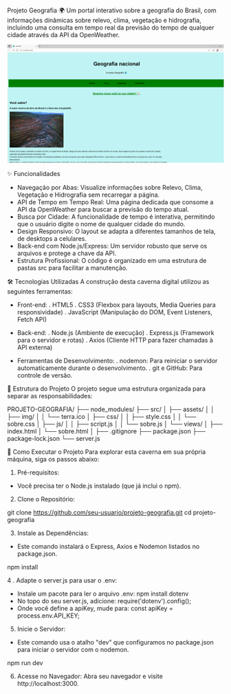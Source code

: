 Projeto Geografia 🌍
Um portal interativo sobre a geografia do Brasil, com informações dinâmicas sobre relevo, clima, vegetação e hidrografia, incluindo uma consulta em tempo real da previsão do tempo de qualquer cidade através da API da OpenWeather.

![alt text](image.png)


✨ Funcionalidades
- Navegação por Abas: Visualize informações sobre Relevo, Clima, Vegetação e Hidrografia sem recarregar a página.
- API de Tempo em Tempo Real: Uma página dedicada que consome a API da OpenWeather para buscar a previsão do tempo atual.
- Busca por Cidade: A funcionalidade de tempo é interativa, permitindo que o usuário digite o nome de qualquer cidade do mundo.
- Design Responsivo: O layout se adapta a diferentes tamanhos de tela, de desktops a celulares.
- Back-end com Node.js/Express: Um servidor robusto que serve os arquivos e protege a chave da API.
- Estrutura Profissional: O código é organizado em uma estrutura de pastas src para facilitar a manutenção.

🛠️ Tecnologias Utilizadas
A construção desta caverna digital utilizou as seguintes ferramentas:
- Front-end:
. HTML5
. CSS3 (Flexbox para layouts, Media Queries para responsividade)
. JavaScript (Manipulação do DOM, Event Listeners, Fetch API)

- Back-end:
. Node.js (Ambiente de execução)
. Express.js (Framework para o servidor e rotas)
. Axios (Cliente HTTP para fazer chamadas à API externa)

- Ferramentas de Desenvolvimento:
. nodemon: Para reiniciar o servidor automaticamente durante o desenvolvimento.
. git e GitHub: Para controle de versão.

📁 Estrutura do Projeto
O projeto segue uma estrutura organizada para separar as responsabilidades:

PROJETO-GEOGRAFIA/
├── node_modules/
├── src/
│   ├── assets/
│   │   ├── img/
│   │   └── terra.ico
│   ├── css/
│   │   ├── style.css
│   │   └── sobre.css
│   ├── js/
│   │   ├── script.js
│   │   └── sobre.js
│   └── views/
│       ├── index.html
│       └── sobre.html
│
├── .gitignore
├── package.json
├── package-lock.json
└── server.js

🚀 Como Executar o Projeto
Para explorar esta caverna em sua própria máquina, siga os passos abaixo:

1. Pré-requisitos:
- Você precisa ter o Node.js instalado (que já inclui o npm).

2. Clone o Repositório:

git clone https://github.com/seu-usuario/projeto-geografia.git
cd projeto-geografia

3. Instale as Dependências:
- Este comando instalará o Express, Axios e Nodemon listados no package.json.

npm install

4 . Adapte o server.js para usar o .env:
- Instale um pacote para ler o arquivo .env: npm install dotenv
- No topo do seu server.js, adicione: require('dotenv').config();
- Onde você define a apiKey, mude para: const apiKey = process.env.API_KEY;


5. Inicie o Servidor:
- Este comando usa o atalho "dev" que configuramos no package.json para iniciar o servidor com o nodemon.

npm run dev

6. Acesse no Navegador:
Abra seu navegador e visite http://localhost:3000.





